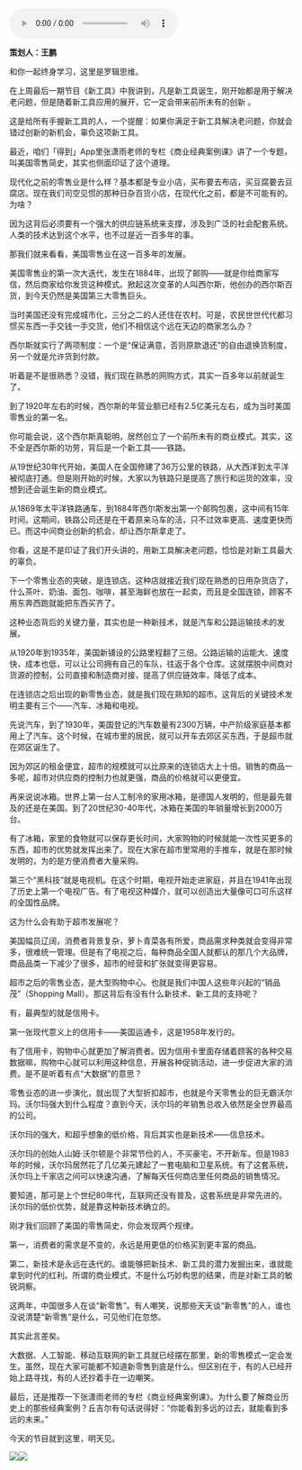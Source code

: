 <audio src="http://igetoss.cdn.igetget.com/mp3/201709/10/201709102144473798388457.mp3" controls="controls">您的浏览器不支持 audio 标签。</audio><p><b>策划人：王鹏</b></p><p>和你一起终身学习，这里是罗辑思维。&nbsp;</p><p>在上周最后一期节目《新工具》中我讲到，凡是新工具诞生，刚开始都是用于解决老问题，但是随着新工具应用的展开，它一定会带来前所未有的创新 。</p><p>这是给所有手握新工具的人，一个提醒：如果你满足于新工具解决老问题，你就会错过创新的新机会，辜负这项新工具。</p><p>最近，咱们「得到」App里张潇雨老师的专栏《商业经典案例课》讲了一个专题，叫美国零售简史，其实也侧面印证了这个道理。</p><p>现代化之前的零售业是什么样？基本都是专业小店，买布要去布店，买豆腐要去豆腐店。现在我们司空见惯的那种日杂百货小店，在现代化之前，都是不可能有的。为啥？</p><p>因为这背后必须要有一个强大的供应链系统来支撑，涉及到广泛的社会配套系统。人类的技术达到这个水平，也不过是近一百多年的事。</p><p>那我们就来看看，美国零售业在这一百多年的发展。</p><p>美国零售业的第一次大迭代，发生在1884年，出现了邮购——就是你给商家写信，然后商家给你发货这种模式。掀起这次变革的人叫西尔斯，他创办的西尔斯百货，到今天仍然是美国第三大零售巨头。</p><p>当时美国还没有完成城市化，三分之二的人还住在农村。可是，农民世世代代都习惯买东西一手交钱一手交货，他们不相信这个远在天边的商家怎么办？</p><p>西尔斯就实行了两项制度：一个是“保证满意，否则原款退还”的自由退换货制度，另一个就是允许货到付款。</p><p>听着是不是很熟悉？没错，我们现在熟悉的网购方式，其实一百多年以前就诞生了。</p><p>到了1920年左右的时候，西尔斯的年营业额已经有2.5亿美元左右，成为当时美国零售业的第一名。</p><p>你可能会说，这个西尔斯真聪明，居然创立了一个前所未有的商业模式。其实，这不全是西尔斯的功劳，背后是一个新工具——铁路。</p><p>从19世纪30年代开始，美国人在全国修建了36万公里的铁路，从大西洋到太平洋被彻底打通。但是刚开始的时候，大家以为铁路只是提高了旅行和运货的效率，没想到还会诞生新的商业模式。</p><p>从1869年太平洋铁路通车，到1884年西尔斯发出第一个邮购包裹，这中间有15年时间。这期间，铁路公司还是在干着原来马车的活，只不过效率更高、速度更快而已。而这中间商业创新的机会，却让西尔斯拿走了。</p><p>你看，这是不是印证了我们开头讲的，用新工具解决老问题，恰恰是对新工具最大的辜负。</p><p>下一个零售业态的突破，是连锁店。这种店就接近我们现在熟悉的日用杂货店了，什么茶叶、奶油、面包、咖啡，甚至海鲜也放在一起卖，而且是全国连锁，顾客不用东奔西跑就能把东西买齐了。</p><p>这种业态背后的关键力量，其实也是一种新技术，就是汽车和公路运输技术的发展。</p><p>从1920年到1935年，美国新铺设的公路里程翻了三倍。公路运输的运能大、速度快，成本也低，可以让公司拥有自己的车队，往返于各个仓库。这就摆脱中间商对货源的控制，公司直接和制造商对接，提高了供应链效率，降低了成本。</p><p>在连锁店之后出现的新零售业态，就是我们现在熟知的超市。这背后的关键技术发明主要有三个——汽车、冰箱和电视。</p><p>先说汽车，到了1930年，美国登记的汽车数量有2300万辆，中产阶级家庭基本都用上了汽车。这个时候，在城市里的居民，就可以开车去郊区买东西，于是超市就在郊区诞生了。</p><p>因为郊区的租金便宜，超市的规模就可以比原来的连锁店大上十倍。销售的商品一多呢，超市对供应商的控制力也就更强，商品的价格就可以更便宜。</p><p>再来说说冰箱。世界上第一台人工制冷的家用冰箱，是德国人发明的，但是最先普及的还是在美国。到了20世纪30-40年代，冰箱在美国的年销量增长到2000万台。</p><p>有了冰箱，家里的食物就可以保存更长时间，大家购物的时候就能一次性买更多的东西，超市的优势就发挥出来了。现在大家在超市里常用的手推车，就是在那时候发明的，为的是方便消费者大量采购。</p><p>第三个“黑科技”就是电视机。在这个时期，电视开始走进家庭，并且在1941年出现了历史上第一个电视广告。有了电视这种媒介，就可以创造出大量像可口可乐这样的全国性品牌。</p><p>这为什么会有助于超市发展呢？</p><p>美国幅员辽阔，消费者背景复杂，萝卜青菜各有所爱，商品需求种类就会变得非常多，很难统一管理。但是有了电视之后，每种商品全国人就都认的那几个大品牌，商品品类一下减少了很多，超市的经营和扩张就变得更容易。</p><p>超市之后的零售业态，是大型购物中心。也就是我们中国人这些年兴起的“销品茂”（Shopping Mall）。那这背后有没有什么新技术、新工具的支持呢？</p><p>有，最典型的就是信用卡。</p><p>第一张现代意义上的信用卡——美国运通卡，这是1958年发行的。</p><p>有了信用卡，购物中心就更加了解消费者。因为信用卡里面存储着顾客的各种交易数据嘛，购物中心就可以利用这种信息，开展各种促销活动，进一步促进大家的消费。是不是听着有点“大数据”的意思？</p><p>零售业态的进一步演化，就出现了大型折扣超市，也就是今天零售业的巨无霸沃尔玛。沃尔玛强大到什么程度？直到今天，沃尔玛的年销售总收入依然是全世界最高的公司。</p><p>沃尔玛的强大，和超乎想象的低价格，背后其实也是新技术——信息技术。</p><p>沃尔玛的创始人山姆·沃尔顿是个非常节俭的人，不买豪宅，不开新车。但是1983年的时候，沃尔玛居然花了几亿美元建起了一套电脑和卫星系统。有了这套系统，沃尔玛上千家店之间可以快速沟通，了解每天任何商店里任何商品的销售情况。</p><p>要知道，那可是上个世纪80年代，互联网还没有普及，这套系统是非常先进的。沃尔玛的低价优势，就是靠这种新技术确立的。</p><p>刚才我们回顾了美国的零售简史，你会发现两个规律。</p><p>第一，消费者的需求是不变的，永远是用更低的价格买到更丰富的商品。&nbsp;</p><p>第二，新技术是永远在迭代的。谁能够把新技术、新工具的潜力发掘出来，谁就能拿到时代的红利。所谓的商业模式，不是什么巧妙构思的结果，而是对新工具的敏锐洞察。</p><p>这两年，中国很多人在谈“新零售”。有人嘲笑，说那些天天谈“新零售”的人，谁也没说清楚“新零售”是什么，可见他们在忽悠。</p><p>其实此言差矣。</p><p>大数据、人工智能、移动互联网的新工具就已经摆在那里，新的零售模式一定会发生。虽然，现在大家可能都不知道新零售到底是什么。但区别在于，有的人已经开始上路寻找，有的人还抄着手在一边嘲笑。</p><p>最后，还是推荐一下张潇雨老师的专栏《商业经典案例课》。为什么要了解商业历史上的那些经典案例？丘吉尔有句话说得好：“你能看到多远的过去，就能看到多远的未来。”</p><p>今天的节目就到这里，明天见。</p><img src="https://piccdn.igetget.com/img/201709/10/201709102151195015497389.jpg" /><img src="https://piccdn.igetget.com/img/201709/10/201709102208112792443373.jpg" />